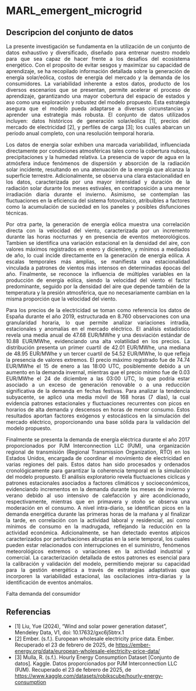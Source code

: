 # MARL_emergent_microgrid

## Descripcion del conjunto de datos

<p align="justify">La presente investigación se fundamenta en la utilización de un conjunto de datos exhaustivo y diversificado, diseñado para entrenar nuestro modelo para que sea capaz de hacer frente a los desafios del ecosistema energético. Con el proposito de evitar sesgos y maximizar su capacidad de aprendizaje, se ha recopilado información detallada sobre la generación de energía solar/eólica, costos de energía del mercado y la demanda de los consumidores. La variabilidad inherente a estos datos, producto de los diversos escenarios que se presentan, permite acelerar el proceso de aprendizaje, garantizando una mayor cobertura del espacio de estados y aso como una exploración y robustez del modelo propuesto. Esta estrategia asegura que el modelo pueda adaptarse a diversas circunstancias y aprender una estrategia más robusta. El conjunto de datos utilizados incluyen: datos históricos de generación solar/eólica [1], precios del mercado de electricidad [2], y perfiles de carga [3]; los cuales abarcan un período anual completo, con una resolución temporal horaria.  </p>

<p align="justify">Los datos de energia solar exhiben una marcada variabilidad, influenciada directamente por condiciones atmosféricas tales como la cobertura nubosa, precipitaciones y la humedad relativa. La presencia de vapor de agua en la atmósfera induce fenómenos de dispersión y absorción de la radiación solar incidente, resultando en una atenuación de la energía que alcanza la superficie terrestre. Adicionalmente, se observa una clara estacionalidad en los datos, caracterizada por una mayor intensidad y duración de la radiación solar durante los meses estivales, en contraposición a una menor irradiación diaria durante el invierno. Asimismo, se contemplan las fluctuaciones en la eficiencia del sistema fotovoltaico, atribuibles a factores como la acumulación de suciedad en los paneles y posibles disfunciones técnicas. </p>

<p align="justify">Por otra parte, la generación de energía eólica muestra una correlación directa con la velocidad del viento, caracterizada por un incremento durante las horas nocturnas y en presencia de eventos meteorológicos. Tambien se identifica una variación estacional en la densidad del aire, con valores máximos registrados en enero y diciembre, y mínimos a mediados de año, lo cual incide directamente en la generación de energía eólica. A escalas temporales más amplias, se manifiesta una estacionalidad vinculada a patrones de vientos más intensos en determinadas épocas del año. Finalmente, se reconoce la influencia de múltiples variables en la producción de energía eólica, siendo la velocidad del viento el factor predominante, seguido por la densidad del aire que depende también de la temperatura y la presión atmosférica, que no necesariamente cambian en la misma proporción que la velocidad del viento.  </p>

<p align="justify">Para los precios de la electricidad se toman como referencia los datos de España durante el año 2019, estructurada en 8.760 observaciones con una granularidad horaria, lo que permite analizar variaciones intradía, estacionales y anomalías en el mercado eléctrico. El análisis estadístico revela una media anual de 47.68 EUR/MWhe y una desviación estándar de 10.88 EUR/MWhe, evidenciando una alta volatilidad en los precios. La distribución presenta un primer cuartil de 42.01 EUR/MWhe, una mediana de 48.95 EUR/MWhe y un tercer cuartil de 54.52 EUR/MWhe, lo que refleja la presencia de valores extremos. El precio máximo registrado fue de 74.74 EUR/MWhe el 15 de enero a las 18:00 UTC, posiblemente debido a un aumento en la demanda invernal, mientras que el precio mínimo fue de 0.03 EUR/MWhe el 24 de diciembre a las 03:00 UTC, lo que podría estar asociado a un exceso de generación renovable o a una reducción significativa de la demanda en fechas festivas. Para analizar la tendencia subyacente, se aplicó una media móvil de 168 horas (7 días), la cual evidencia patrones estacionales y fluctuaciones recurrentes con picos en horarios de alta demanda y descensos en horas de menor consumo. Estos resultados aportan factores exógenos y estocásticos en la simulación del mercado eléctrico, proporcionando una base sólida para la validación del modelo propuesto.  </p>

<p align="justify">Finalmente se presenta la demanda de energía eléctrica durante el año 2017 proporcionados por PJM Interconnection LLC (PJM), una organización regional de transmisión (Regional Transmission Organization, RTO) en los Estados Unidos, encargada de coordinar el movimiento de electricidad en varias regiones del país. Estos datos han sido procesados y ordenados cronológicamente para garantizar la coherencia temporal en la simulación del modelo propuesto. El análisis exploratorio revela fluctuaciones cíclicas y patrones estacionales asociados a factores climáticos y socioeconómicos, evidenciando incrementos en la demanda durante los meses de invierno y verano debido al uso intensivo de calefacción y aire acondicionado, respectivamente, mientras que en primavera y otoño se observa una moderación en el consumo. A nivel intra-diario, se identifican picos en la demanda energética durante las primeras horas de la mañana y al finalizar la tarde, en correlación con la actividad laboral y residencial, así como mínimos de consumo en la madrugada, reflejando la reducción en la actividad económica. Adicionalmente, se han detectado eventos atípicos caracterizados por perturbaciones abruptas en la serie temporal, los cuales pueden estar relacionados con interrupciones en el suministro, fenómenos meteorológicos extremos o variaciones en la actividad industrial y comercial. La caracterización detallada de estos patrones es esencial para la calibración y validación del modelo, permitiendo mejorar su capacidad para la gestión energética a través de estrategias adaptativas que incorporen la variabilidad estacional, las oscilaciones intra-diarias y la identificación de eventos anómalos.  </p>

Falta demanda del consumidor

## Referencias

* [1] Liu, Yue (2024), “Wind and solar power generation dataset”, Mendeley Data, V1, doi: 10.17632/gxc6j5btrx.1
* [2] Ember. (s.f.). European wholesale electricity price data. Ember. Recuperado el 23 de febrero de 2025, de https://ember-energy.org/data/european-wholesale-electricity-price-data/
* [3] Mulla, R. (s.f.). Hourly Energy Consumption Dataset [Conjunto de datos]. Kaggle. Datos proporcionados por PJM Interconnection LLC (PJM). Recuperado el 23 de febrero de 2025, de https://www.kaggle.com/datasets/robikscube/hourly-energy-consumption